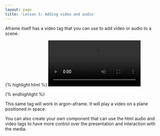 ```yaml
---
layout: page
title: 'Lesson 5: Adding video and audio'
---
```


Aframe itself has a video tag that you can use to add video or audio to a scene. 

{% highlight html %}
<a-scene>
  <a-assets>
    <video id="myvideo" autoplay loop="true" src="xxx.mp4">
  </a-assets>
  <!-- Using the asset management system. -->
  <a-video src="#myvideo" width="16" height="9" position="0 0 -20"></a-video>
</a-scene>
{% endhighlight %}

This same tag will work in argon-aframe. It will play a video on a plane positioned in space. 

You can also create your own component that can use the html audio and video tags to have more control over the presentation and interaction with the media. 